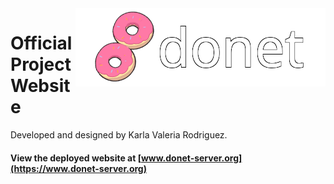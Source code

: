 <img src="logos/donet_banner.png" align="right">

# Official Project Website
Developed and designed by Karla Valeria Rodriguez.
#### View the deployed website at [www.donet-server.org](https://www.donet-server.org)
